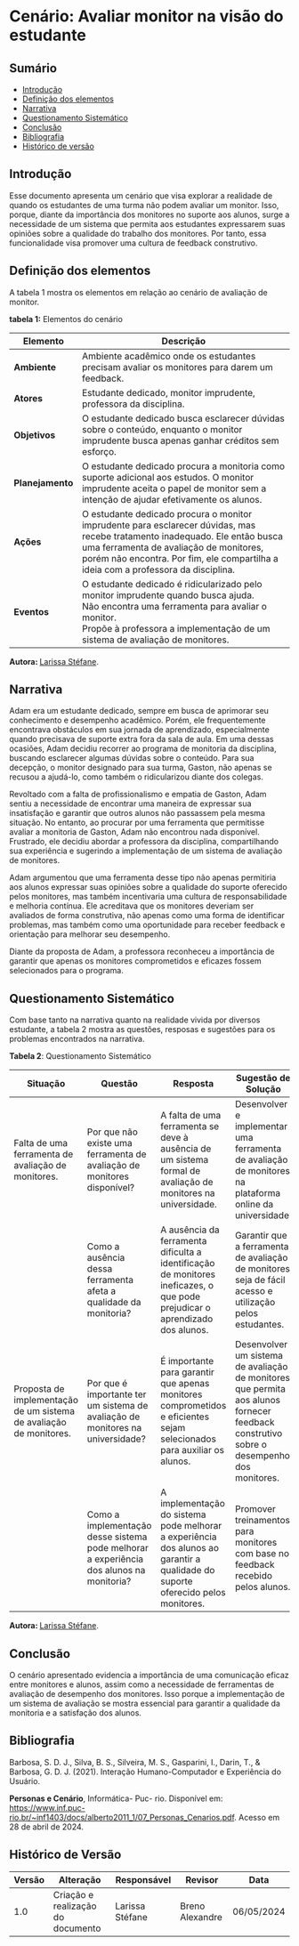 # Cenário: Avaliar monitor na visão do estudante

## Sumário
* [Introdução](#Introdução)
* [Definição dos elementos](#Definição-dos-elementos)
* [Narrativa](#Narrativa)
* [Questionamento Sistemático](#Questionamento-Sistemático)
* [Conclusão](#Conclusão)
* [Bibliografia](#Bibliografia)
* [Histórico de versão](#Histórico-de-versão)
  
## Introdução

Esse documento apresenta um cenário que visa explorar a realidade de quando os estudantes de uma turma não podem avaliar um monitor. Isso, porque, diante da importância dos monitores no suporte aos alunos, surge a necessidade de um sistema que permita aos estudantes expressarem suas opiniões sobre a qualidade do trabalho dos monitores. Por tanto, essa funcionalidade visa promover uma cultura de feedback construtivo.

## Definição dos elementos

A tabela 1 mostra os elementos em relação ao cenário de avaliação de monitor.

**tabela 1:** Elementos do cenário

| Elemento       | Descrição                                                                                                                                                       |
| -------------- | ---------------------------------------------------------------------------------------------------------------------------------------------------------------- |
| **Ambiente**   | Ambiente acadêmico onde os estudantes precisam avaliar os monitores para darem um feedback.                                               |
| **Atores**     | Estudante dedicado, monitor imprudente, professora da disciplina.                                                                                    |
| **Objetivos**  | O estudante dedicado busca esclarecer dúvidas sobre o conteúdo, enquanto o monitor imprudente busca apenas ganhar créditos sem esforço. |
| **Planejamento** | O estudante dedicado procura a monitoria como suporte adicional aos estudos. O monitor imprudente aceita o papel de monitor sem a intenção de ajudar efetivamente os alunos. |
| **Ações**      | O estudante dedicado procura o monitor imprudente para esclarecer dúvidas, mas recebe tratamento inadequado. Ele então busca uma ferramenta de avaliação de monitores, porém não encontra. Por fim, ele compartilha a ideia com a professora da disciplina.    |
| **Eventos**    | O estudante dedicado é ridicularizado pelo monitor imprudente quando busca ajuda. <br> Não encontra uma ferramenta para avaliar o monitor. <br> Propõe à professora a implementação de um sistema de avaliação de monitores.             |

<b> Autora: </b> <a href="https://github.com/SkywalkerSupreme">Larissa Stéfane</a>.

## Narrativa


Adam era um estudante dedicado, sempre em busca de aprimorar seu conhecimento e desempenho acadêmico. Porém, ele frequentemente encontrava obstáculos em sua jornada de aprendizado, especialmente quando precisava de suporte extra fora da sala de aula. Em uma dessas ocasiões, Adam decidiu recorrer ao programa de monitoria da disciplina, buscando esclarecer algumas dúvidas sobre o conteúdo. Para sua decepção, o monitor designado para sua turma, Gaston, não apenas se recusou a ajudá-lo, como também o ridicularizou diante dos colegas.

Revoltado com a falta de profissionalismo e empatia de Gaston, Adam sentiu a necessidade de encontrar uma maneira de expressar sua insatisfação e garantir que outros alunos não passassem pela mesma situação. No entanto, ao procurar por uma ferramenta que permitisse avaliar a monitoria de Gaston, Adam não encontrou nada disponível. Frustrado, ele decidiu abordar a professora da disciplina, compartilhando sua experiência e sugerindo a implementação de um sistema de avaliação de monitores.

Adam argumentou que uma ferramenta desse tipo não apenas permitiria aos alunos expressar suas opiniões sobre a qualidade do suporte oferecido pelos monitores, mas também incentivaria uma cultura de responsabilidade e melhoria contínua. Ele acreditava que os monitores deveriam ser avaliados de forma construtiva, não apenas como uma forma de identificar problemas, mas também como uma oportunidade para receber feedback e orientação para melhorar seu desempenho.

Diante da proposta de Adam, a professora reconheceu a importância de garantir que apenas os monitores comprometidos e eficazes fossem selecionados para o programa.


## Questionamento Sistemático

Com base tanto na narrativa quanto na realidade vivida por diversos estudante, a tabela 2 mostra as questões, resposas e sugestões para os problemas encontrados na narrativa.

**Tabela 2**: Questionamento Sistemático

| Situação                                                                                             | Questão                                                                                                         | Resposta                                                                                                          | Sugestão de Solução                                                                                                         |
|------------------------------------------------------------------------------------------------------|----------------------------------------------------------------------------------------------------------------|-------------------------------------------------------------------------------------------------------------------|-----------------------------------------------------------------------------------------------------------------------------|
| Falta de uma ferramenta de avaliação de monitores.                                                  | Por que não existe uma ferramenta de avaliação de monitores disponível?                                       | A falta de uma ferramenta se deve à ausência de um sistema formal de avaliação de monitores na universidade.    | Desenvolver e implementar uma ferramenta de avaliação de monitores na plataforma online da universidade.                       |
|                                                                                                      | Como a ausência dessa ferramenta afeta a qualidade da monitoria?                                              | A ausência da ferramenta dificulta a identificação de monitores ineficazes, o que pode prejudicar o aprendizado dos alunos. | Garantir que a ferramenta de avaliação de monitores seja de fácil acesso e utilização pelos estudantes.                     |
| Proposta de implementação de um sistema de avaliação de monitores.                                  | Por que é importante ter um sistema de avaliação de monitores na universidade?                                  | É importante para garantir que apenas monitores comprometidos e eficientes sejam selecionados para auxiliar os alunos. | Desenvolver um sistema de avaliação de monitores que permita aos alunos fornecer feedback construtivo sobre o desempenho dos monitores. |
|                                                                                                      | Como a implementação desse sistema pode melhorar a experiência dos alunos na monitoria?                         | A implementação do sistema pode melhorar a experiência dos alunos ao garantir a qualidade do suporte oferecido pelos monitores. | Promover treinamentos para monitores com base no feedback recebido pelos alunos.                                            |

<b> Autora: </b> <a href="https://github.com/SkywalkerSupreme">Larissa Stéfane</a>.

## Conclusão

O cenário apresentado evidencia a importância de uma comunicação eficaz entre monitores e alunos, assim como a necessidade de ferramentas de avaliação de desempenho dos monitores. Isso porque a implementação de um sistema de avaliação se mostra essencial para garantir a qualidade da monitoria e a satisfação dos alunos.

## Bibliografia

Barbosa, S. D. J., Silva, B. S., Silveira, M. S., Gasparini, I., Darin, T., & Barbosa, G. D. J. (2021). Interação Humano-Computador e Experiência do Usuário.

**Personas e Cenário**, Informática- Puc- rio. Disponível em: <https://www.inf.puc-rio.br/~inf1403/docs/alberto2011_1/07_Personas_Cenarios.pdf>. Acesso em 28 de abril de 2024.

## Histórico de Versão

| Versão | Alteração | Responsável | Revisor | Data |
| - | - | - | - | - |
| 1.0 | Criação e realização do documento | Larissa Stéfane | Breno Alexandre | 06/05/2024 |
